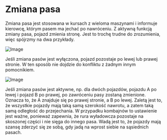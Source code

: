 # Zmiana pasa


Zmiana pasa jest stosowana w kursach z wieloma maszynami i informuje kierowcę, którym pasem ma jechać po nawróceniu.
Z aktywną funkcją zmiany pasa, pojazd zmienia stronę.
Jest to trochę trudne do zrozumienia, więc spójrzmy na dwa przykłady.


![Image](/home/runner/work/CourseplayHelp/CourseplayHelp/regularchange_0_0_1020_765.png)


Jeśli zmiana pasów jest wyłączona, pojazd pozostaje po lewej lub prawej stronie.
W ten sposób nie dojdzie do konfliktu z żadnym innym pomocnikiem.


![Image](/home/runner/work/CourseplayHelp/CourseplayHelp/symetricchange_0_0_1020_765.png)


Jeśli zmiana pasów jest aktywne, np. dla dwóch pojazdów, pojazdu A po lewej i pojazd B po prawej, po zawróceniu pasy zostaną zmienione.
Oznacza to, że A znajduje się po prawej stronie, a B po lewej.
Zaletą jest to, że wszystkie pojazdy mają taką samą szerokość nawrotu, a zatem taką samą odległość do przejechania.
W przypadku kombajnów to ustawienie jest ważne, ponieważ zapewnia, że rura wyładowcza pozostaje na skoszonej części i nie sięga do innego pasa.
Wadą jest to, że pojazdy mają szansę zderzyć się ze sobą, gdy jadą na wprost siebie na sąsiednich pasach.


